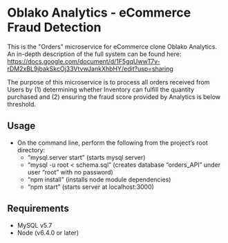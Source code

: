 # Oblako Analytics - eCommerce Fraud Detection

This is the "Orders" microservice for eCommerce clone Oblako Analytics. An in-depth description of the full system can be found here: https://docs.google.com/document/d/1F5gqUwwT7v-rDM2xBL9jbakSkcOj33VtvwJankXhbHY/edit?usp=sharing

The purpose of this microservice is to process all orders received from Users by (1) determining whether Inventory can fulfill the quantity purchased and (2) ensuring the fraud score provided by Analytics is below threshold.


## Usage

- On the command line, perform the following from the project’s root directory:
    - “mysql.server start” (starts mysql server)
    - “mysql -u root < schema.sql” (creates database “orders_API” under user “root” with no password)
    - “npm install” (installs node module dependencies)
    - “npm start” (starts server at localhost:3000)

## Requirements

- MySQL v5.7 
- Node (v6.4.0 or later)


